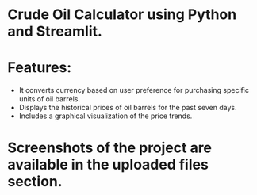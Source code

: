 # Crude Oil Calculator using Python and Streamlit.
# Features:
- It converts currency based on user preference for purchasing speciﬁc units of oil barrels. 
- Displays the historical prices of oil barrels for the past seven days. 
- Includes a graphical visualization of the price trends.

# Screenshots of the project are available in the uploaded files section.
